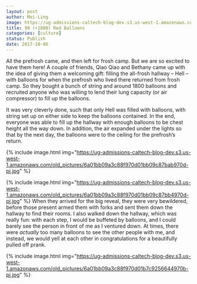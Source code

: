 ```yaml
---
layout: post
author: Mei-Ling
image: https://ug-admissions-caltech-blog-dev.s3.us-west-1.amazonaws.com/old_pictures/6a01bb09a3c88f970d01b8d2afb8e8970c-pi.jpg
title: 99 (+1800) Red Balloons
categories: [culture]
status: Publish
date: 2017-10-06
---
```


All the prefrosh came, and then left for frosh camp. But we are so excited to have them here! A couple of friends, Qiao Qiao and Bethany came up with the idea of giving them a welcoming gift: filling the all-frosh hallway – Hell – with balloons for when the prefrosh who lived there returned from frosh camp. So they bought a bunch of string and around 1800 balloons and recruited anyone who was willing to lend their lung capacity (or air compressor) to fill up the balloons.

It was very cleverly done, such that only Hell was filled with balloons, with string set up on either side to keep the balloons contained. In the end, everyone was able to fill up the hallway with enough balloons to be chest height all the way down. In addition, the air expanded under the lights so that by the next day, the balloons were to the ceiling for the prefrosh’s return.


{% include image.html img="https://ug-admissions-caltech-blog-dev.s3.us-west-1.amazonaws.com/old_pictures/6a01bb09a3c88f970d01bb09c87bab970d-pi.jpg" %}

{% include image.html img="https://ug-admissions-caltech-blog-dev.s3.us-west-1.amazonaws.com/old_pictures/6a01bb09a3c88f970d01bb09c87bb4970d-pi.jpg" %}
When they arrived for the big reveal, they were very bewildered, before those present armed them with forks and sent them down the hallway to find their rooms. I also walked down the hallway, which was really fun: with each step, I would be buffeted by balloons, and I could barely see the person in front of me as I ventured down. At times, there were *actually* too many balloons to see the other people with me, and instead, we would yell at each other in congratulations for a beautifully pulled off prank.


{% include image.html img="https://ug-admissions-caltech-blog-dev.s3.us-west-1.amazonaws.com/old_pictures/6a01bb09a3c88f970d01b7c9256644970b-pi.jpg" %}
